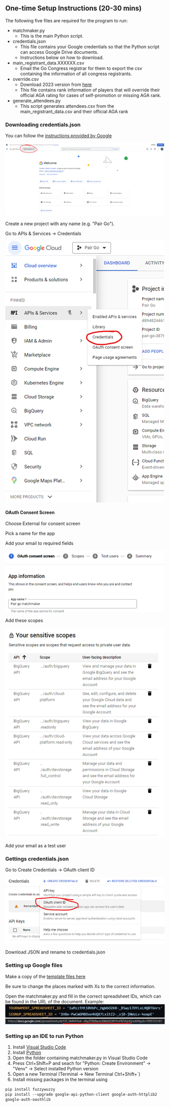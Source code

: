 ## One-time Setup Instructions (20-30 mins)

The following five files are required for the program to run: 
- matchmaker.py
  - This is the main Python script.
- credentials.json
  - This file contains your Google credentials so that the Python script can access Google Drive documents.
  - Instructions below on how to download.
- main_registrant_data.XXXXXX.csv
  - Email the Go Congress registrar for them to export the csv containing the information of all congress registrants.
- override.csv
  - Download 2023 version from [here](https://drive.google.com/drive/folders/1f9Kag0ZQ56eDHSvFO0wmvj8SNfsbg9Ti?usp=sharing)
  - This file contains rank information of players that will override their official AGA rating for cases of self-promotion or missing AGA rank. 
- generate_attendees.py
  - This script generates attendees.csv from the main_registrant_data.csv and their official AGA rank

### Downloading credentials.json

You can follow the [instructions provided by Google](https://developers.google.com/docs/api/quickstart/python)

![image](images/setup_select_project.png)

Create a new project with any name (e.g. "Pair Go").

Go to APIs & Services -> Credentials

![image](images/setup_select_credentials.png)

#### OAuth Consent Screen

Choose External for consent screen

Pick a name for the app

Add your email to required fields

![image](images/setup_app_info.png)

Add these scopes

![image](images/setup_scopes.png)

Add your email as a test user

### Gettings credentials.json

Go to Create Credentials -> OAuth client ID

![image](images/setup_select_oauth.png)

Download JSON and rename to credentials.json

### Setting up Google files

Make a copy of the [template files here](https://drive.google.com/drive/folders/1gv6l1rI5Mci498kiZeP2z3UkYQp-BQ2j?usp=sharing)

Be sure to change the places marked with Xs to the correct information.

Open the matchmaker.py and fill in the correct spreadsheet IDs, which can be found in the URL of the document.
Example:
![image](images/setup_url_ids.png)
![image](images/setup_example_url.png)

### Setting up an IDE to run Python

1. Install [Visual Studio Code](https://code.visualstudio.com/Download)
2. Install [Python](https://www.python.org/downloads/)
3. Open the folder containing matchmaker.py in Visual Studio Code
4. Press Ctrl+Shift+P and seach for "Python: Create Environment" -> "Venv" -> Select installed Python version
5. Open a new Terminal (Terminal -> New Terminal Ctrl+Shift+`)
6. Install missing packages in the terminal using
```
pip install fuzzywuzzy
pip install --upgrade google-api-python-client google-auth-httplib2 google-auth-oauthlib
```
